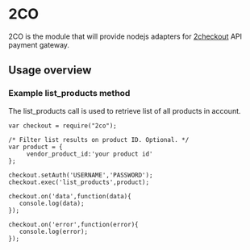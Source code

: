 # 2CO
2CO is the module that will provide nodejs
adapters for [2checkout](http://www.2checkout.com/documentation/api/) API payment gateway.

## Usage overview

### Example list_products method

The list_products call is used to retrieve list of all products in account.

    var checkout = require("2co");

    /* Filter list results on product ID. Optional. */
    var product = {
         vendor_product_id:'your product id'
    };

    checkout.setAuth('USERNAME','PASSWORD');
    checkout.exec('list_products',product);

    checkout.on('data',function(data){
       console.log(data);
    });

    checkout.on('error',function(error){
       console.log(error);
    });


